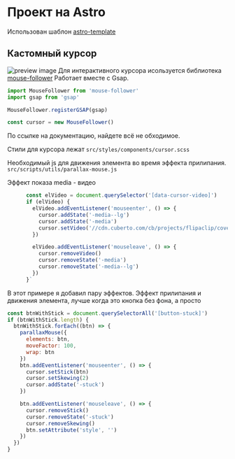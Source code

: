 # Проект на Astro
Использован шаблон [astro-template](https://github.com/askomarov/astro-template)

## Кастомный курсор
![preview image](preview.gif)
Для интерактивного курсора исользуется библиотека
[mouse-follower](https://github.com/Cuberto/mouse-follower)
Работает вместе с Gsap.

```js
import MouseFollower from 'mouse-follower'
import gsap from 'gsap'

MouseFollower.registerGSAP(gsap)

const cursor = new MouseFollower()
```

По ссылке на документацию, найдете всё не обходимое.

Стили для курсора лежат
`src/styles/components/cursor.scss`

Необходимый js для движения элемента во время эффекта прилипания.
`src/scripts/utils/parallax-mouse.js`

Эффект показа media - видео

```js
      const elVideo = document.querySelector('[data-cursor-video]')
      if (elVideo) {
        elVideo.addEventListener('mouseenter', () => {
          cursor.addState('-media--lg')
          cursor.addState('-media')
          cursor.setVideo('//cdn.cuberto.com/cb/projects/flipaclip/cover.mp4')
        })

        elVideo.addEventListener('mouseleave', () => {
          cursor.removeVideo()
          cursor.removeState('-media')
          cursor.removeState('-media--lg')
        })
      }`
```

В этот примере я добавил пару эффектов.
Эффект прилипания и движения элемента, лучше когда это кнопка без фона, а просто

```js
const btnWithStick = document.querySelectorAll('[button-stuck]')
if (btnWithStick.length) {
  btnWithStick.forEach((btn) => {
    parallaxMouse({
      elements: btn,
      moveFactor: 100,
      wrap: btn
    })
    btn.addEventListener('mouseenter', () => {
      cursor.setStick(btn)
      cursor.setSkewing(2)
      cursor.addState('-stuck')
    })

    btn.addEventListener('mouseleave', () => {
      cursor.removeStick()
      cursor.removeState('-stuck')
      cursor.removeSkewing()
      btn.setAttribute('style', '')
    })
  })
}
```
